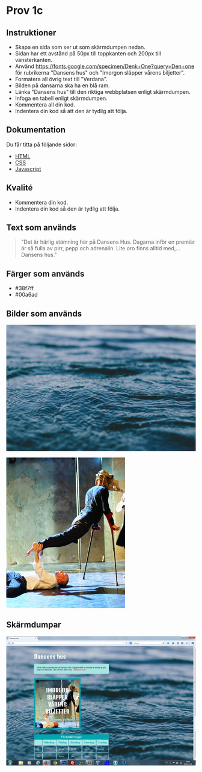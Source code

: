 # Prov 1c

## Instruktioner
- Skapa en sida som ser ut som skärmdumpen nedan.
- Sidan har ett avstånd på 50px till toppkanten och 200px till vänsterkanten.
- Använd https://fonts.google.com/specimen/Denk+One?query=Den+one för rubrikerna "Dansens hus" och "Imorgon släpper vårens biljetter".
- Formatera all övrig text till "Verdana".
- Bilden på dansarna ska ha en blå ram.
- Länka "Dansens hus" till den riktiga webbplatsen enligt skärmdumpen.
- Infoga en tabell enligt skärmdumpen.
- Kommentera all din kod.
- Indentera din kod så att den är tydlig att följa.

## Dokumentation
Du får titta på följande sidor:
* [HTML](https://www.w3schools.com/html/html_layout.asp)
* [CSS](https://www.w3schools.com/css/default.asp)
* [Javascript](https://www.w3schools.com/js/default.asp)

## Kvalité
* Kommentera din kod.
* Indentera din kod så den är tydlig att följa.

## Text som används
> "Det är härlig stämning här på Dansens Hus. Dagarna inför en premiär är så fulla av pirr, pepp och adrenalin. Lite oro finns alltid med,... Dansens hus."

## Färger som används
- #38f7ff
- #00a6ad

## Bilder som används

![alt text](bilder/bakgrund.jpg)

![alt text](bilder/rayahzone.jpg)

## Skärmdumpar

![Normal](dump/dump1.png)